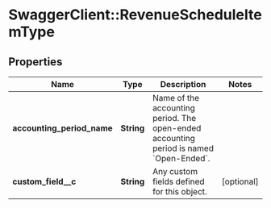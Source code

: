 # SwaggerClient::RevenueScheduleItemType

## Properties
Name | Type | Description | Notes
------------ | ------------- | ------------- | -------------
**accounting_period_name** | **String** | Name of the accounting period. The open-ended accounting period is named &#x60;Open-Ended&#x60;.  | 
**custom_field__c** | **String** | Any custom fields defined for this object.  | [optional] 


